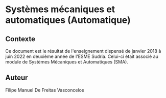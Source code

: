 # Systèmes mécaniques et automatiques (Automatique)

## Contexte

Ce document est le résultat de l'enseignement dispensé de janvier 2018 
à juin 2022 en deuxième année de l'ESME Sudria. Celui-ci était associé 
au module de Systèmes Mécaniques et Automatiques (SMA).

## Auteur
Filipe Manuel De Freitas Vasconcelos

